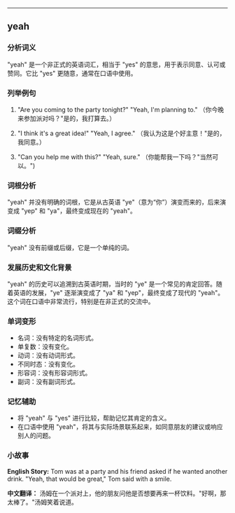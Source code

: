 
---------------
## yeah
### 分析词义
"yeah" 是一个非正式的英语词汇，相当于 "yes" 的意思，用于表示同意、认可或赞同。它比 "yes" 更随意，通常在口语中使用。

### 列举例句
1. "Are you coming to the party tonight?" "Yeah, I'm planning to."
   （你今晚来参加派对吗？"是的，我打算去。）

2. "I think it's a great idea!" "Yeah, I agree."
   （我认为这是个好主意！"是的，我同意。）

3. "Can you help me with this?" "Yeah, sure."
   （你能帮我一下吗？"当然可以。")

### 词根分析
"yeah" 并没有明确的词根，它是从古英语 "ye"（意为“你”）演变而来的，后来演变成 "yep" 和 "ya"，最终变成现在的 "yeah"。

### 词缀分析
"yeah" 没有前缀或后缀，它是一个单纯的词。

### 发展历史和文化背景
"yeah" 的历史可以追溯到古英语时期，当时的 "ye" 是一个常见的肯定回答。随着英语的发展，"ye" 逐渐演变成了 "ya" 和 "yep"，最终变成了现代的 "yeah"。这个词在口语中非常流行，特别是在非正式的交流中。

### 单词变形
- 名词：没有特定的名词形式。
- 单复数：没有变化。
- 动词：没有动词形式。
- 不同时态：没有变化。
- 形容词：没有形容词形式。
- 副词：没有副词形式。

### 记忆辅助
- 将 "yeah" 与 "yes" 进行比较，帮助记忆其肯定的含义。
- 在口语中使用 "yeah"，将其与实际场景联系起来，如同意朋友的建议或响应别人的问题。

### 小故事
**English Story:**
Tom was at a party and his friend asked if he wanted another drink. "Yeah, that would be great," Tom said with a smile.

**中文翻译：**
汤姆在一个派对上，他的朋友问他是否想要再来一杯饮料。"好啊，那太棒了。"汤姆笑着说道。

